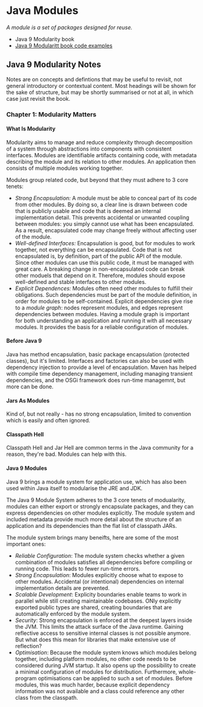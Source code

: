 # Java Modules

*A module is a set of packages designed for reuse.*

* Java 9 Modularity book
* [Java 9 Modularitt book code examples](https://github.com/java9-modularity/examples)

## Java 9 Modularity Notes

Notes are on concepts and defintions that may be useful to revisit, not general introductory or contextual content. Most headings will be shown for the sake of structure, but may be shortly summarised or not at all, in which case just revisit the book.

### Chapter 1: Modularity Matters

#### What Is Modularity

Modularity aims to manage and reduce complexity through decomposition of a system through abstractions into components with consistent interfaces. Modules are identifiable artifacts containing code, with metadata describing the module and its relation to other modules. An application then consists of multiple modules working together.

Modules group related code, but beyond that they must adhere to 3 core tenets:

* *Strong Encapsulation:* A module must be able to conceal part of its code from other modules. By doing so, a clear line is drawn between code that is publicly usable and code that is deemed an internal implementation detail. This prevents accidental or unwanted coupling between modules: you simply cannot use what has been encapsulated. As a result, encapsulated code may change freely without affecting user of the module.
* *Well-defined Interfaces:* Encapsulation is good, but for modules to work together, not everything can be encapsulated. Code that is not encapsulated is, by definition, part of the public API of the module. Since other modules can use this public code, it must be managed with great care. A breaking change in non-encapsulated code can break other moduels that depend on it. Therefore, modules should expose well-defined and stable interfaces to other modules.
* *Explicit Dependences:* Modules often need other modules to fulfill their obligations. Such dependencies must be part of the module definition, in order for modules to be self-contained. Explicit dependencies give rise to a *module graph*: nodes represent modules, and edges represent dependencies between modules. Having a module graph is important for both understanding an application and running it with all necessary modules. It provides the basis for a reliable configuration of modules.

#### Before Java 9

Java has method encapsulation, basic package encapsulation (protected classes), but it's limited. Interfaces and factories can also be used with dependency injection to provide a level of encapsulation. Maven has helped with compile time dependency management, including managing transient dependencies, and the OSGi framework does run-time managemnt, but more can be done.

#### Jars As Modules

Kind of, but not really - has no strong encapsulation, limited to convention which is easily and often ignored.

#### Classpath Hell

Classpath Hell and Jar Hell are common terms in the Java community for a reason, they're bad. Modules can help with this.

#### Java 9 Modules

Java 9 brings a module system for application use, which has also been used within Java itself to modularise the JRE and JDK.

The Java 9 Module System adheres to the 3 core tenets of modualarity, modules can either export or strongly encapsulate packages, and they can express dependencies on other modules explicitly.
The module system and included metadata provide much more detail about the structure of an application and its dependencies than the flat list of classpath JARs.

The module system brings many beneifts, here are some of the most important ones:

* *Reliable Configuration*: The module system checks whether a given combination of modules satisfies all dependencies before compiling or running code. This leads to fewer run-time errors.
* *Strong Encapsulation*: Modules explicitly choose what to expose to other modules. Accidental (or intentional) dependencies on internal implementation details are prevented.
* *Scalable Development*: Explicity boundaries enable teams to work in parallel while still creating maintainable codebases. ONly explicitly exported public types are shared, creating boundaries that are automatically enforced by the module system.
* *Security*: Strong encapsulation is enforced at the deepest layers inside the JVM. This limits the attack surface of the Java runtime. Gaining reflective access to sensitive internal classes is not possible anymore. But what does this mean for libraries that make extensive use of reflection?
* *Optimisation*: Because the module system knows which modules belong together, including platform modules, no other code needs to be considered during JVM startup. It also opens up the possibility to create a minimal configuration of modules for distribution. Furthermore, whole-program optimisations can be applied to such a set of modules. Before modules, this was much harder, because explicit dependency information was not available and a class could reference any other class from the classpath.
